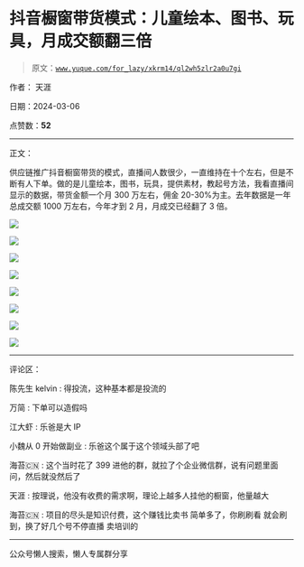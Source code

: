 # 抖音橱窗带货模式：儿童绘本、图书、玩具，月成交额翻三倍

> 原文：[`www.yuque.com/for_lazy/xkrm14/ql2wh5zlr2a0u7gi`](https://www.yuque.com/for_lazy/xkrm14/ql2wh5zlr2a0u7gi)

作者： 天涯

日期：2024-03-06

点赞数：**52**

* * *

正文：

供应链推广抖音橱窗带货的模式，直播间人数很少，一直维持在十个左右，但是不断有人下单。做的是儿童绘本，图书，玩具，提供素材，教起号方法，我看直播间显示的数据，带货金额一个月 300 万左右，佣金 20-30%为主。去年数据是一年总成交额 1000 万左右，今年才到 2 月，月成交已经翻了 3 倍。

![](img/ee1fb8db2162d59fb85702e3631d4f1b.png)

![](img/6600c5550d752e33a98b0b0b7ad4af51.png)

![](img/1a7d7578973ca92c0c5a29bb60907c77.png)

![](img/eab5ae8774b1027428a662c62c266970.png)

![](img/4539089d5c3adfee62f4743770de96af.png)

![](img/53ee1ab5e0c760f9123212ab8c74bbae.png)

![](img/f37ac350110eeb3262182eb2489cf3fe.png)

![](img/be2e9fafb2579c6cfdae36a0a8aeb8d6.png)

* * *

评论区：

陈先生 kelvin : 得投流，这种基本都是投流的

万简 : 下单可以造假吗

江大虾 : 乐爸是大 IP

小魏从 0 开始做副业 : 乐爸这个属于这个领域头部了吧

海苔🇨🇳 : 这个当时花了 399 进他的群，就拉了个企业微信群，说有问题里面问，然后就没然后了

天涯 : 按理说，他没有收费的需求啊，理论上越多人挂他的橱窗，他量越大

海苔🇨🇳 : 项目的尽头是知识付费，这个赚钱比卖书 简单多了，你刷刷看 就会刷到，换了好几个号不停直播 卖培训的

* * *

公众号懒人搜索，懒人专属群分享